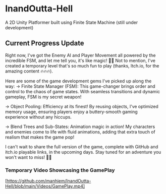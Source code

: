 # InandOutta-Hell
A 2D Unity Platformer built using Finite State Machine (still under development)

## Current Progress Update
Right now, I've got the Enemy AI and Player Movement all powered by the incredible FSM, and let me tell you, it's like magic! 🧙‍♂️ Not to mention, I've created a temporary 
level that's so much fun to play (thanks, Itch.io, for the amazing content 🔥🔥🔥).

Here are some of the game development gems I've picked up along the way:
-> Finite State Manager (FSM): This game-changer brings order and control to the chaos of game states. With seamless transitions and dynamic gameplay, FSM is my secret weapon!

-> Object Pooling: Efficiency at its finest! By reusing objects, I've optimized memory usage, ensuring players enjoy a buttery-smooth gaming experience without any hiccups.

-> Blend Trees and Sub-States: Animation magic in action! My characters and enemies come to life with fluid animations, adding that extra touch of realism that makes the game pop!

I can't wait to share the full version of the game, complete with GitHub and itch.io playable links, in the upcoming days. Stay tuned for an adventure you won't want to miss! 🚀💫

### Temporary Video Showcasing the GamePlay
[https://github.com/manhiem/InandOutta-Hell/blob/main/Videos/GamePlay.mp4]

